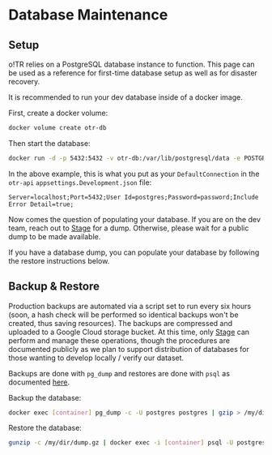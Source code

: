 # Database Maintenance

## Setup

o!TR relies on a PostgreSQL database instance to function. This page can be used as a reference for first-time database setup as well as for disaster recovery.

It is recommended to run your dev database inside of a docker image.

First, create a docker volume:

```sh
docker volume create otr-db
```

Then start the database:

```sh
docker run -d -p 5432:5432 -v otr-db:/var/lib/postgresql/data -e POSTGRES_PASSWORD=password postgres
```

In the above example, this is what you put as your `DefaultConnection` in the `otr-api` `appsettings.Development.json` file:

```
Server=localhost;Port=5432;User Id=postgres;Password=password;Include Error Detail=true;
```

Now comes the question of populating your database. If you are on the dev team, reach out to [Stage](https://osu.ppy.sh/users/8191845) for a dump. Otherwise, please wait for a public dump to be made available.

If you have a database dump, you can populate your database by following the restore instructions below.

## Backup & Restore

Production backups are automated via a script set to run every six hours (soon, a hash check will be performed so identical backups won't be created, thus saving resources). The backups are compressed and uploaded to a Google Cloud storage bucket. At this time, only [Stage](https://osu.ppy.sh/users/8191845) can perform and manage these operations, though the procedures are documented publicly as we plan to support distribution of databases for those wanting to develop locally / verify our dataset.

Backups are done with `pg_dump` and restores are done with `psql` as documented [here](https://www.postgresql.org/docs/current/backup-dump.html#BACKUP-DUMP).

Backup the database:

```sh
docker exec [container] pg_dump -c -U postgres postgres | gzip > /my/dir/dump.gz
```

Restore the database:

```sh
gunzip -c /my/dir/dump.gz | docker exec -i [container] psql -U postgres postgres 
```